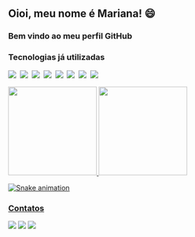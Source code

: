 ## Oioi, meu nome é Mariana! :smile:
### Bem vindo ao meu perfil GitHub

### Tecnologias já utilizadas
<p>
    <img src="https://img.shields.io/badge/HTML5-151515?style=for-the-badge&logo=html5&logoColor=DD58C1"></img>&nbsp;
    <img src="https://img.shields.io/badge/CSS3-151515?style=for-the-badge&logo=css3&logoColor=A960FF"></img>&nbsp;
    <img src="https://img.shields.io/badge/Python-151515?style=for-the-badge&logo=python&logoColor=DD58C1"></img>&nbsp;
    <img src="https://img.shields.io/badge/TypeScript-151515?style=for-the-badge&logo=typescript&logoColor=A960FF"></img>&nbsp;
    <img src="https://img.shields.io/badge/React-151515?style=for-the-badge&logo=react&logoColor=DD58C1"></img>&nbsp;
    <img src="https://img.shields.io/badge/Node.js-151515?style=for-the-badge&logo=nodedotjs&logoColor=A960FF"></img>&nbsp;    
    <img src="https://img.shields.io/badge/MySQL-151515?style=for-the-badge&logo=mysql&logoColor=DD58C1"></img>&nbsp;
    <img src="https://img.shields.io/badge/JavaScript-151515?style=for-the-badge&logo=javascript&logoColor=A960FF"></img>&nbsp;  
</p>

<div>
<a href="https://github.com/Mariayumi">
<img height="180em" src="https://github-readme-stats.vercel.app/api?username=Mariayumi&show_icons=true&theme=jolly"/>
<img height="180em" src="https://github-readme-stats.vercel.app/api/top-langs/?username=Mariayumi&layout=compact&theme=jolly"/>
</div>

![Snake animation](https://github.com/Mariayumi/Mariayumi/blob/output/github-contribution-grid-snake.svg)

### Contatos
<div>
<a href="https://www.instagram.com/maritamay4/" target="_blank"><img src="https://img.shields.io/badge/-Instagram-151515?style=for-the-badge&logo=instagram&logoColor=A960FF" target="_blank"></a>
<a href = "mailto:maritamay4@gmail.com"><img src="https://img.shields.io/badge/Gmail-151515?style=for-the-badge&logo=gmail&logoColor=DD58C1" target="_blank"></a>
<a href="https://www.linkedin.com/in/mariana-tamay-159582222/" target="_blank"><img src="https://img.shields.io/badge/-LinkedIn-151515?style=for-the-badge&logo=linkedin&logoColor=A960FF" target="_blank"></a>   
</div>
